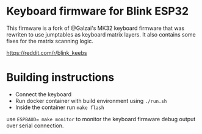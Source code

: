 # Keyboard firmware for Blink ESP32

This firmware is a fork of @Galzai's MK32 keyboard firmware that was rewriten to use jumptables as keyboard matrix layers. It also contains some fixes for the matrix scanning logic.

https://reddit.com/r/blink_keebs

# Building instructions
* Connect the keyboard
* Run docker container with build environment using `./run.sh`
* Inside the container run `make flash`

use `ESPBAUD= make monitor` to monitor the keyboard firmware debug output over serial connection.
